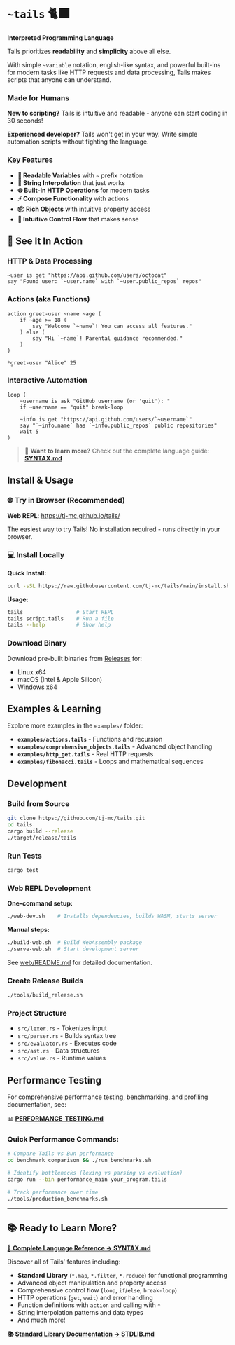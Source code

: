 # `~tails` 🐈‍⬛

**Interpreted Programming Language**

Tails prioritizes **readability** and **simplicity** above all else. 

With simple `~variable` notation, english-like syntax, and powerful built-ins for modern tasks like HTTP requests and data processing, Tails makes scripts that anyone can understand.

### Made for Humans

**New to scripting?** Tails is intuitive and readable - anyone can start coding in 30 seconds! 

**Experienced developer?** Tails won't get in your way. Write simple automation scripts without fighting the language.

### Key Features

- **🔖 Readable Variables** with `~` prefix notation
- **🎯 String Interpolation** that just works
- **🌐 Built-in HTTP Operations** for modern tasks
- **⚡ Compose Functionality** with actions
- **📦 Rich Objects** with intuitive property access
- **🔄 Intuitive Control Flow** that makes sense

## 🚀 See It In Action

### HTTP & Data Processing
```tails
~user is get "https://api.github.com/users/octocat"
say "Found user: `~user.name` with `~user.public_repos` repos"
```

### Actions (aka Functions)
```tails
action greet-user ~name ~age (
    if ~age >= 18 (
        say "Welcome `~name`! You can access all features."
    ) else (
        say "Hi `~name`! Parental guidance recommended."
    )
)

*greet-user "Alice" 25
```

### Interactive Automation
```tails
loop (
    ~username is ask "GitHub username (or 'quit'): "
    if ~username == "quit" break-loop

    ~info is get "https://api.github.com/users/`~username`"
    say "`~info.name` has `~info.public_repos` public repositories"
    wait 5
)
```

> 📖 **Want to learn more?** Check out the complete language guide: **[SYNTAX.md](docs/SYNTAX.md)**

## Install & Usage

### 🌐 Try in Browser (Recommended)

**Web REPL**: https://tj-mc.github.io/tails/

The easiest way to try Tails! No installation required - runs directly in your browser.

### 💻 Install Locally

**Quick Install:**
```bash
curl -sSL https://raw.githubusercontent.com/tj-mc/tails/main/install.sh | bash
```

**Usage:**
```bash
tails                 # Start REPL
tails script.tails    # Run a file
tails --help          # Show help
```

### Download Binary
Download pre-built binaries from [Releases](https://github.com/tj-mc/tails/releases) for:
- Linux x64
- macOS (Intel & Apple Silicon)
- Windows x64

## Examples & Learning

Explore more examples in the `examples/` folder:
- **`examples/actions.tails`** - Functions and recursion
- **`examples/comprehensive_objects.tails`** - Advanced object handling
- **`examples/http_get.tails`** - Real HTTP requests
- **`examples/fibonacci.tails`** - Loops and mathematical sequences

## Development

### Build from Source
```bash
git clone https://github.com/tj-mc/tails.git
cd tails
cargo build --release
./target/release/tails
```

### Run Tests
```bash
cargo test
```

### Web REPL Development

**One-command setup:**
```bash
./web-dev.sh    # Installs dependencies, builds WASM, starts server
```

**Manual steps:**
```bash
./build-web.sh  # Build WebAssembly package
./serve-web.sh  # Start development server
```

See [web/README.md](web/README.md) for detailed documentation.

### Create Release Builds
```bash
./tools/build_release.sh
```

### Project Structure
- `src/lexer.rs` - Tokenizes input
- `src/parser.rs` - Builds syntax tree
- `src/evaluator.rs` - Executes code
- `src/ast.rs` - Data structures
- `src/value.rs` - Runtime values

## Performance Testing

For comprehensive performance testing, benchmarking, and profiling documentation, see:

📊 **[PERFORMANCE_TESTING.md](docs/PERFORMANCE_TESTING.md)**

### Quick Performance Commands:
```bash
# Compare Tails vs Bun performance
cd benchmark_comparison && ./run_benchmarks.sh

# Identify bottlenecks (lexing vs parsing vs evaluation)
cargo run --bin performance_main your_program.tails

# Track performance over time
./tools/production_benchmarks.sh
```
---

## 📚 Ready to Learn More?

**[📖 Complete Language Reference → SYNTAX.md](docs/SYNTAX.md)**

Discover all of Tails' features including:
- **Standard Library** (`*.map`, `*.filter`, `*.reduce`) for functional programming
- Advanced object manipulation and property access
- Comprehensive control flow (`loop`, `if`/`else`, `break-loop`)
- HTTP operations (`get`, `wait`) and error handling
- Function definitions with `action` and calling with `*`
- String interpolation patterns and data types
- And much more!

**📚 [Standard Library Documentation → STDLIB.md](docs/STDLIB.md)**
